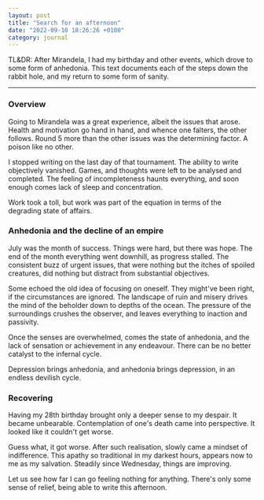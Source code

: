 ```yaml
---
layout: post
title: "Search for an afternoon"
date: "2022-09-10 18:26:26 +0100"
category: journal
---
```


TL&DR: After Mirandela, I had my birthday and other events, which drove to
some form of anhedonia. This text documents each of the steps down the rabbit
hole, and my return to some form of sanity.

---

### Overview

Going to Mirandela was a great experience, albeit the issues that arose.
Health and motivation go hand in hand, and whence one falters, the other
follows. Round 5 more than the other issues was the determining factor. A
poison like no other.

I stopped writing on the last day of that tournament. The ability to write
objectively vanished. Games, and thoughts were left to be analysed and
completed. The feeling of incompleteness haunts everything, and soon enough
comes lack of sleep and concentration.

Work took a toll, but work was part of the equation in terms of the degrading
state of affairs.


### Anhedonia and the decline of an empire

July was the month of success. Things were hard, but there was hope. The end
of the month everything went downhill, as progress stalled. The consistent
buzz of urgent issues, that were nothing but the itches of spoiled creatures,
did nothing but distract from substantial objectives.

Some echoed the old idea of focusing on oneself. They might've been right, if
the circumstances are ignored. The landscape of ruin and misery drives the
mind of the beholder down to depths of the ocean. The pressure of the
surroundings crushes the observer, and leaves everything to inaction and
passivity.

Once the senses are overwhelmed, comes the state of anhedonia, and the lack of
sensation or achievement in any endeavour. There can be no better catalyst to
the infernal cycle.

Depression brings anhedonia, and anhedonia brings depression, in an endless
devilish cycle.

### Recovering

Having my 28th birthday brought only a deeper sense to my despair. It became
unbearable. Contemplation of one's death came into perspective. It looked like
it couldn't get worse.

Guess what, it got worse. After such realisation, slowly came a mindset of
indifference. This apathy so traditional in my darkest hours, appears now to
me as my salvation. Steadily since Wednesday, things are improving.

Let us see how far I can go feeling nothing for anything. There's only some
sense of relief, being able to write this afternoon.

